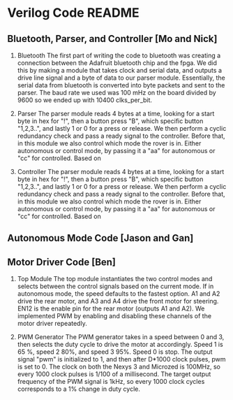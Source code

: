 # Verilog Code README

## Bluetooth, Parser, and Controller [Mo and Nick]

1. Bluetooth
The first part of writing the code to bluetooth was creating a connection between the Adafruit bluetooth chip and the fpga.
We did this by making a module that takes clock and serial data, and outputs a drive line signal and a byte of data to our parser
module. Essentially, the serial data from bluetooth is converted into byte packets and sent to the parser. The baud rate we used
was 100 mHz on the board divided by 9600 so we ended up with 10400 clks_per_bit.

2. Parser
The parser module reads 4 bytes at a time, looking for a start byte in hex for "!", then a button press "B", which specific button "1,2,3..", and lastly 1 or 0 for a press or release. We then perform a cyclic redundancy check and pass a ready signal to the controller. Before that, in this module we also control which mode the rover is in. Either autonomous or control mode, by passing it a "aa" for autonomous or "cc" for controlled. Based on 

3. Controller
The parser module reads 4 bytes at a time, looking for a start byte in hex for "!", then a button press "B", which specific button "1,2,3..", and lastly 1 or 0 for a press or release. We then perform a cyclic redundancy check and pass a ready signal to the controller. Before that, in this module we also control which mode the rover is in. Either autonomous or control mode, by passing it a "aa" for autonomous or "cc" for controlled. Based on 

## Autonomous Mode Code [Jason and Gan]

## Motor Driver Code [Ben]

1. Top Module
The top module instantiates the two control modes and selects between the control signals based on the current mode. If in autonomous mode, the speed defaults to the fastest option. A1 and A2 drive the rear motor, and A3 and A4 drive the front motor for steering. EN12 is the enable pin for the rear motor (outputs A1 and A2). We implemented PWM by enabling and disabling these channels of the motor driver repeatedly.

2. PWM Generator
The PWM generator takes in a speed between 0 and 3, then selects the duty cycle to drive the motor at accordingly. Speed 1 is 65 %, speed 2 80%, and speed 3 95%. Speed 0 is stop. The output signal "pwm" is initialized to 1, and then after D\*1000 clock pulses, pwm is set to 0. The clock on both the Nexys 3 and Microzed is 100MHz, so every 1000 clock pulses is 1/100 of a millisecond. The target output frequency of the PWM signal is 1kHz, so every 1000 clock cycles corresponds to a 1% change in duty cycle.
